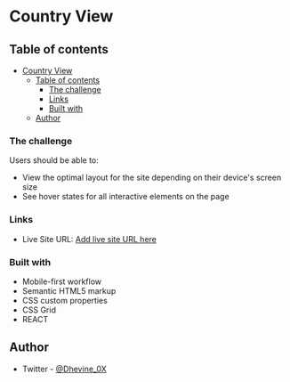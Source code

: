 # Country View


## Table of contents

- [Country View](#country-view)
  - [Table of contents](#table-of-contents)
    - [The challenge](#the-challenge)
    - [Links](#links)
    - [Built with](#built-with)
  - [Author](#author)

### The challenge

Users should be able to:

- View the optimal layout for the site depending on their device's screen size
- See hover states for all interactive elements on the page

### Links

- Live Site URL: [Add live site URL here](https://your-live-site-url.com)

### Built with

- Mobile-first workflow
- Semantic HTML5 markup
- CSS custom properties
- CSS Grid
- REACT

## Author

- Twitter - [@Dhevine_0X](https://www.twitter.com/Dhevine_0X)
